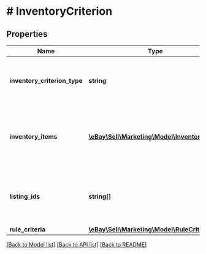 # # InventoryCriterion

## Properties

Name | Type | Description | Notes
------------ | ------------- | ------------- | -------------
**inventory_criterion_type** | **string** | Indicates how the items to include in the promotion are selected. You can include inventory by ID, using rules, or globally include all your inventory. For implementation help, refer to &lt;a href&#x3D;&#39;https://developer.ebay.com/api-docs/sell/marketing/types/sme:InventoryCriterionEnum&#39;&gt;eBay API documentation&lt;/a&gt; | [optional]
**inventory_items** | [**\eBay\Sell\Marketing\Model\InventoryItem[]**](InventoryItem.md) | An array of containers for the seller&#39;s inventory reference IDs (also known as an &amp;quot;SKU&amp;quot; or &amp;quot;custom label&amp;quot;) to be added to the promotion. Note: The request can have either inventoryItems or listingIds, but not both. Required: All listings in a promotion must offer an electronic payment method. Maximum: 500 parent items Maximum SKU or custom label length: 50 characters Required if InventoryCriterionType is set to INVENTORY_BY_VALUE, you must specify either inventoryItems or listingIds. | [optional]
**listing_ids** | **string[]** | An array of eBay listing IDs to be added to the promotion. Note: The request can have either inventoryItems or listingIds, but not both. Required: All listings in a promotion must offer an electronic payment method. Maximum: 500 parent items Maximum SKU or custom label length: 50 characters Required if InventoryCriterionType is set to INVENTORY_BY_VALUE, you must specify either inventoryItems or listingIds. | [optional]
**rule_criteria** | [**\eBay\Sell\Marketing\Model\RuleCriteria**](RuleCriteria.md) |  | [optional]

[[Back to Model list]](../../README.md#models) [[Back to API list]](../../README.md#endpoints) [[Back to README]](../../README.md)
